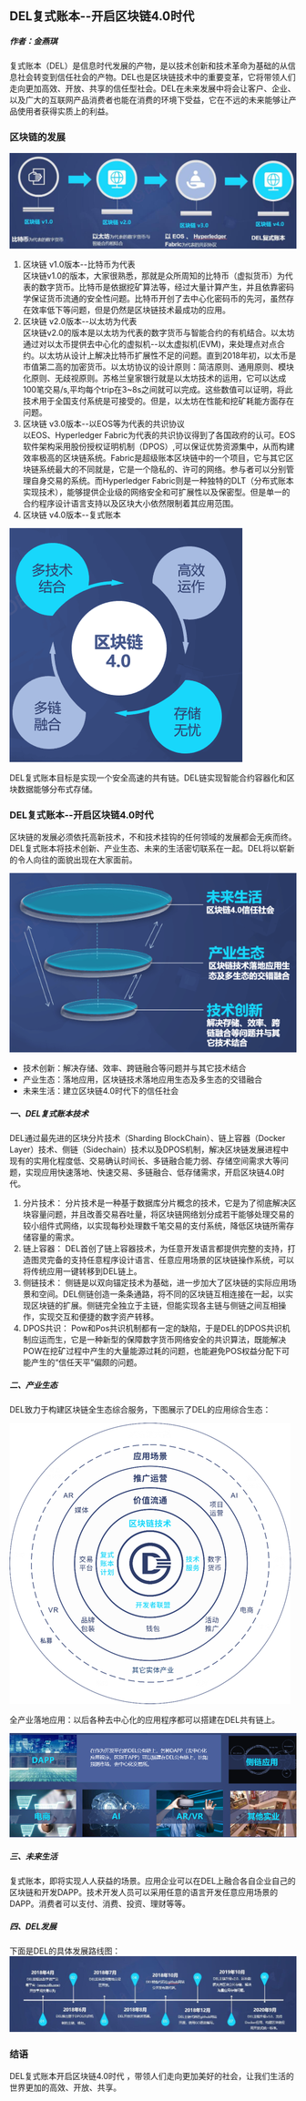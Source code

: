 ## DEL复式账本--开启区块链4.0时代
##### 作者：金燕琪
 复式账本（DEL）是信息时代发展的产物，是以技术创新和技术革命为基础的从信息社会转变到信任社会的产物。DEL也是区块链技术中的重要变革，它将带领人们走向更加高效、开放、共享的信任型社会。DEL在未来发展中将会让客户、企业、以及广大的互联网产品消费者也能在消费的环境下受益，它在不远的未来能够让产品使用者获得实质上的利益。<br>
 
### 区块链的发展

![image](https://github.com/SmallNancy/trueChain/blob/master/picture/dev.jpg)

 1. 区块链 v1.0版本--比特币为代表 <br>
   区块链v1.0的版本，大家很熟悉，那就是众所周知的比特币（虚拟货币）为代表的数字货币。比特币是依据挖矿算法等，经过大量计算产生，并且依靠密码学保证货币流通的安全性问题。比特币开创了去中心化密码币的先河，虽然存在效率低下等问题，但是仍然是区块链技术最成功的应用。
2. 区块链 v2.0版本--以太坊为代表<br>
   区块链v2.0的版本是以太坊为代表的数字货币与智能合约的有机结合。以太坊通过对以太币提供去中心化的虚拟机--以太虚拟机(EVM)，来处理点对点合约。以太坊从设计上解决比特币扩展性不足的问题。直到2018年初，以太币是市值第二高的加密货币。以太坊协议的设计原则：简洁原则、通用原则、模块化原则、无歧视原则。苏格兰皇家银行就是以太坊技术的运用，它可以达成100笔交易/s,平均每个trip在3~8s之间就可以完成。这些数值可以证明，将此技术用于全国支付系统是可接受的。但是，以太坊在性能和挖矿耗能方面存在问题。
3. 区块链 v3.0版本--以EOS等为代表的共识协议<br>
 以EOS、Hyperledger Fabric为代表的共识协议得到了各国政府的认可。EOS软件架构采用股份授权证明机制（DPOS）,可以保证优势资源集中，从而构建效率极高的区块链系统。Fabric是超级账本区块链中的一个项目，它与其它区块链系统最大的不同就是，它是一个隐私的、许可的网络。参与者可以分别管理自身交易的系统。而Hyperledger Fabric则是一种独特的DLT（分布式账本实现技术），能够提供企业级的网络安全和可扩展性以及保密型。但是单一的合约程序设计语言支持以及区块大小依然限制着其应用范围。
4. 区块链 v4.0版本--复式账本 <br>

![image](https://github.com/SmallNancy/trueChain/blob/master/picture/DEL4.png)

DEL复式账本目标是实现一个安全高速的共有链。DEL链实现智能合约容器化和区块数据能够分布式存储。

### DEL复式账本--开启区块链4.0时代 
区块链的发展必须依托高新技术，不和技术挂钩的任何领域的发展都会无疾而终。DEL复式账本将技术创新、产业生态、未来的生活密切联系在一起。DEL将以崭新的令人向往的面貌出现在大家面前。

  ![image](https://github.com/SmallNancy/trueChain/blob/master/picture/img11.png)

- 技术创新：解决存储、效率、跨链融合等问题并与其它技术结合
- 产业生态：落地应用，区块链技术落地应用生态及多生态的交错融合
- 未来生活：建立区块链4.0时代下的信任社会 <br>
##### 一、DEL复式账本技术
DEL通过最先进的区块分片技术（Sharding BlockChain）、链上容器（Docker Layer）技术、侧链（Sidechain）技术以及DPOS机制，解决区块链发展进程中现有的实用化程度低、交易确认时间长、多链融合能力弱、存储空间需求大等问题，实现应用快速落地、快速交易、多链融合、低存储需求，开启区块链4.0时代。
1. 分片技术：
   分片技术是一种基于数据库分片概念的技术，它是为了彻底解决区块容量问题，并且改善交易吞吐量，将区块链网络划分成若干能够处理交易的较小组件式网络，以实现每秒处理数千笔交易的支付系统，降低区块链所需存储容量的需求。
2. 链上容器：
 DEL首创了链上容器技术，为任意开发语言都提供完整的支持，打造图灵完备的支持任意程序设计语言、任意应用场景的区块链操作系统，可以将传统应用一键转移到DEL链上。
3. 侧链技术：
侧链是以双向锚定技术为基础，进一步加大了区块链的实际应用场景和空间。DEL侧链创造一条条通路，将不同的区块链互相连接在一起，以实现区块链的扩展。侧链完全独立于主链，但能实现各主链与侧链之间互相操作，实现交互和便捷的数字资产转移。
4. DPOS共识：
Pow和Pos共识机制都有一定的缺陷，于是DEL的DPOS共识机制应运而生，它是一种新型的保障数字货币网络安全的共识算法，既能解决POW在挖矿过程中产生的大量能源过耗的问题，也能避免POS权益分配下可能产生的“信任天平”偏颇的问题。

##### 二、产业生态
DEL致力于构建区块链全生态综合服务，下图展示了DEL的应用综合生态：

![image](https://github.com/SmallNancy/trueChain/blob/master/picture/QQ%E5%9B%BE%E7%89%8720180712112704.png)

全产业落地应用：以后各种去中心化的应用程序都可以搭建在DEL共有链上。

![image](https://github.com/SmallNancy/trueChain/blob/master/picture/other.png)

##### 三、未来生活
复式账本，即将实现人人获益的场景。应用企业可以在DEL上融合各自企业自己的区块链和开发DAPP。技术开发人员可以采用任意的语言开发任意应用场景的DAPP。消费者可以支付、消费、投资、理财等等。
##### 四、DEL发展
下面是DEL的具体发展路线图：
![image](https://github.com/SmallNancy/trueChain/blob/master/picture/QQ%E5%9B%BE%E7%89%8720180712112733.jpg)

### 结语

 DEL复式账本开启区块链4.0时代 ，带领人们走向更加美好的社会，让我们生活的世界更加的高效、开放、共享。
